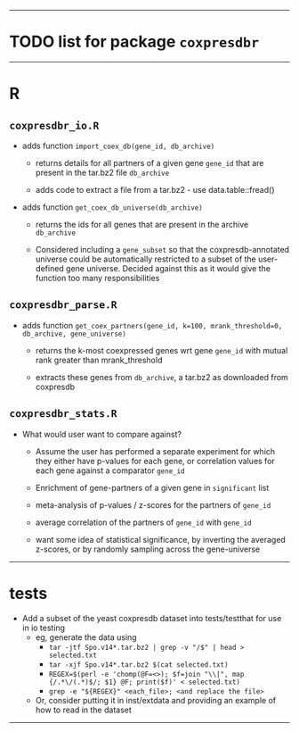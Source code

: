 ----

# TODO list for package `coxpresdbr`

<!-- "Use 4-spaces to indent sublists" -->
<!-- "Use '-' as the bullet-point icon" -->
<!-- "Use 4-dashes for horizontal break" -->

----

# R

## `coxpresdbr_io.R`

- adds function `import_coex_db(gene_id, db_archive)`

    - returns details for all partners of a given gene `gene_id` that are
      present in the tar.bz2 file `db_archive`
    
    - adds code to extract a file from a tar.bz2 - use data.table::fread()

- adds function `get_coex_db_universe(db_archive)`

    - returns the ids for all genes that are present in the archive
    `db_archive`

    - Considered including a `gene_subset` so that the coxpresdb-annotated
    universe could be automatically restricted to a subset of the user-defined
    gene universe. Decided against this as it would give the function too many
    responsibilities

## `coxpresdbr_parse.R`

- adds function `get_coex_partners(gene_id, k=100, mrank_threshold=0,
  db_archive, gene_universe)`

    - returns the k-most coexpressed genes wrt gene `gene_id` with mutual rank
    greater than mrank_threshold

    - extracts these genes from `db_archive`, a tar.bz2 as downloaded from
    coxpresdb

## `coxpresdbr_stats.R`

- What would user want to compare against?

    - Assume the user has performed a separate experiment for which they either
      have p-values for each gene, or correlation values for each gene against
      a comparator `gene_id`

    - Enrichment of gene-partners of a given gene in `significant` list

    - meta-analysis of p-values / z-scores for the partners of `gene_id`

    - average correlation of the partners of `gene_id` with `gene_id`

    - want some idea of statistical significance, by inverting the averaged
      z-scores, or by randomly sampling across the gene-universe

----

# tests

- Add a subset of the yeast coxpresdb dataset into tests/testthat for use in 
  io testing
    - eg, generate the data using
        - `tar -jtf Spo.v14*.tar.bz2 | grep -v "/$" | head > selected.txt`
        - `tar -xjf Spo.v14*.tar.bz2 $(cat selected.txt)`
        - `REGEX=$(perl -e 'chomp(@F=<>); $f=join "\\|", map {/.*\/(.*)$/; $1} @F; print($f)' < selected.txt)`
        - `grep -e "${REGEX}" <each_file>; <and replace the file>`
    - Or, consider putting it in inst/extdata and providing an example of how
    to read in the dataset

----
